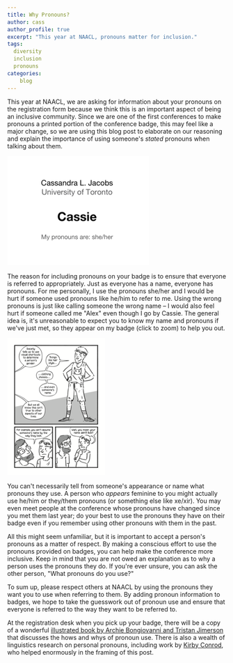```yaml
---
title: Why Pronouns?
author: cass
author_profile: true
excerpt: "This year at NAACL, pronouns matter for inclusion."
tags:
  diversity
  inclusion
  pronouns
categories:
    blog
---
```

This year at NAACL, we are asking for information about your pronouns on
the registration form because we think this is an important aspect of
being an inclusive community. Since we are one of the first conferences
to make pronouns a printed portion of the conference badge, this may
feel like a major change, so we are using this blog post to elaborate on
our reasoning and explain the importance of using someone's *stated*
pronouns when talking about them.

<a href="/assets/images/pronoun-blog/badge.png"><img class="align-right" alt="example badge with pronouns" title="click to zoom" src="/assets/images/pronoun-blog/badge-thumbnail.png"/></a>

The reason for including pronouns on your badge is to ensure that
everyone is referred to appropriately. Just as everyone has a name,
everyone has pronouns. For me personally, I use the pronouns she/her and
I would be hurt if someone used pronouns like he/him to refer to me.
Using the wrong pronouns is just like calling someone the wrong name –
I would also feel hurt if someone called me "Alex" even though I go by
Cassie. The general idea is, it's unreasonable to expect you to know my
name and pronouns if we've just met, so they appear on my badge (click to zoom) to help you out.

<a href="/assets/images/pronoun-blog/comicpage.png"><img class="align-left" alt="comic page illustrating pronouns" title="click to zoom" src="/assets/images/pronoun-blog/comicpage-thumbnail.png"/></a>

You can't necessarily tell from someone's appearance or name what
pronouns they use. A person who *appears* feminine to you might actually
use he/him or they/them pronouns (or something else like xe/xir). You
may even meet people at the conference whose pronouns have changed since
you met them last year; do your best to use the pronouns they have on
their badge even if you remember using other pronouns with them in the
past.

All this might seem unfamiliar, but it is important to accept a person's
pronouns as a matter of respect. By making a conscious effort to use the
pronouns provided on badges, you can help make the conference more
inclusive. Keep in mind that you are not owed an explanation as to why a
person uses the pronouns they do. If you're ever unsure, you can ask the
other person, "What pronouns do you use?"

To sum up, please respect others at NAACL by using the pronouns they
want you to use when referring to them. By adding pronoun information to
badges, we hope to take the guesswork out of pronoun use and ensure that
everyone is referred to the way they want to be referred to.

At the registration desk when you pick up your badge, there will be a
copy of a wonderful [illustrated book by Archie Bongiovanni and Tristan
Jimerson](https://onipress.com/products/a-quick-easy-guide-to-they-them-pronouns)
that discusses the hows and whys of pronoun use. There is also a wealth
of linguistics research on personal pronouns, including work by [Kirby
Conrod](http://genderfogblog.com/2018/09/03/who-is-they/),
who helped enormously in the framing of this post.

